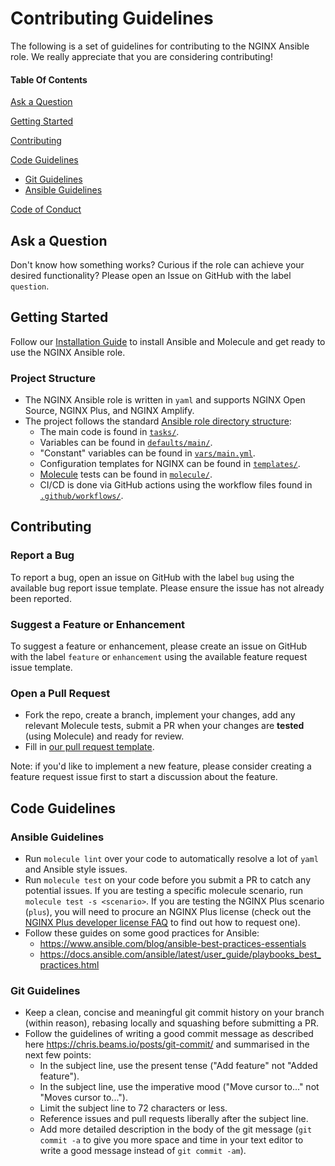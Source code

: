 # Contributing Guidelines

The following is a set of guidelines for contributing to the NGINX Ansible role. We really appreciate that you are considering contributing!

#### Table Of Contents

[Ask a Question](#ask-a-question)

[Getting Started](#getting-started)

[Contributing](#contributing)

[Code Guidelines](#code-guidelines)

- [Git Guidelines](#git-guidelines)
- [Ansible Guidelines](#ansible-guidelines)

[Code of Conduct](https://github.com/nginxinc/ansible-role-nginx/blob/main/CODE_OF_CONDUCT.md)

## Ask a Question

Don't know how something works? Curious if the role can achieve your desired functionality? Please open an Issue on GitHub with the label `question`.

## Getting Started

Follow our [Installation Guide](https://github.com/nginxinc/ansible-role-nginx/blob/main/README.md#Installation) to install Ansible and Molecule and get ready to use the NGINX Ansible role.

### Project Structure

- The NGINX Ansible role is written in `yaml` and supports NGINX Open Source, NGINX Plus, and NGINX Amplify.
- The project follows the standard [Ansible role directory structure](https://docs.ansible.com/ansible/latest/user_guide/playbooks_reuse_roles.html):
  - The main code is found in [`tasks/`](https://github.com/nginxinc/ansible-role-nginx/blob/main/tasks/).
  - Variables can be found in [`defaults/main/`](https://github.com/nginxinc/ansible-role-nginx/blob/main/defaults/main/).
  - "Constant" variables can be found in [`vars/main.yml`](https://github.com/nginxinc/ansible-role-nginx/blob/main/vars/main.yml).
  - Configuration templates for NGINX can be found in [`templates/`](https://github.com/nginxinc/ansible-role-nginx/blob/main/templates/).
  - [Molecule](https://molecule.readthedocs.io/) tests can be found in [`molecule/`](https://github.com/nginxinc/ansible-role-nginx/blob/main/molecule/).
  - CI/CD is done via GitHub actions using the workflow files found in [`.github/workflows/`](https://github.com/nginxinc/ansible-role-nginx/blob/main/.github/workflows/).

## Contributing

### Report a Bug

To report a bug, open an issue on GitHub with the label `bug` using the available bug report issue template. Please ensure the issue has not already been reported.

### Suggest a Feature or Enhancement

To suggest a feature or enhancement, please create an issue on GitHub with the label `feature` or `enhancement` using the available feature request issue template.

### Open a Pull Request

- Fork the repo, create a branch, implement your changes, add any relevant Molecule tests, submit a PR when your changes are **tested** (using Molecule) and ready for review.
- Fill in [our pull request template](https://github.com/nginxinc/ansible-role-nginx/blob/main/.github/pull_request_template.md).

Note: if you'd like to implement a new feature, please consider creating a feature request issue first to start a discussion about the feature.

## Code Guidelines

### Ansible Guidelines

- Run `molecule lint` over your code to automatically resolve a lot of `yaml` and Ansible style issues.
- Run `molecule test` on your code before you submit a PR to catch any potential issues. If you are testing a specific molecule scenario, run `molecule test -s <scenario>`. If you are testing the NGINX Plus scenario (`plus`), you will need to procure an NGINX Plus license (check out the [NGINX Plus developer license FAQ](https://www.nginx.com/developer-license-faqs/) to find out how to request one).
- Follow these guides on some good practices for Ansible:
  - <https://www.ansible.com/blog/ansible-best-practices-essentials>
  - <https://docs.ansible.com/ansible/latest/user_guide/playbooks_best_practices.html>

### Git Guidelines

- Keep a clean, concise and meaningful git commit history on your branch (within reason), rebasing locally and squashing before submitting a PR.
- Follow the guidelines of writing a good commit message as described here <https://chris.beams.io/posts/git-commit/> and summarised in the next few points:
  - In the subject line, use the present tense ("Add feature" not "Added feature").
  - In the subject line, use the imperative mood ("Move cursor to..." not "Moves cursor to...").
  - Limit the subject line to 72 characters or less.
  - Reference issues and pull requests liberally after the subject line.
  - Add more detailed description in the body of the git message (`git commit -a` to give you more space and time in your text editor to write a good message instead of `git commit -am`).
